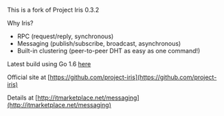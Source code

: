 This is a fork of Project Iris 0.3.2

Why Iris?

- RPC (request/reply, synchronous)
- Messaging (publish/subscribe, broadcast, asynchronous)
- Built-in clustering (peer-to-peer DHT as easy as one command!)

Latest build using Go 1.6 [here](https://github.com/ibmendoza/project-iris/releases)

Official site at [https://github.com/project-iris](https://github.com/project-iris)

Details at [http://itmarketplace.net/messaging](http://itmarketplace.net/messaging)
